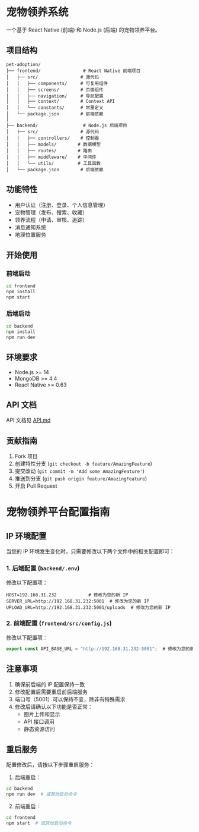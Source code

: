 # 宠物领养系统

一个基于 React Native (前端) 和 Node.js (后端) 的宠物领养平台。

## 项目结构

```
pet-adoption/
├── frontend/                # React Native 前端项目
│   ├── src/                # 源代码
│   │   ├── components/     # 可复用组件
│   │   ├── screens/        # 页面组件
│   │   ├── navigation/     # 导航配置
│   │   ├── context/        # Context API
│   │   └── constants/      # 常量定义
│   └── package.json        # 前端依赖
│
├── backend/                 # Node.js 后端项目
│   ├── src/                # 源代码
│   │   ├── controllers/    # 控制器
│   │   ├── models/        # 数据模型
│   │   ├── routes/        # 路由
│   │   ├── middleware/    # 中间件
│   │   └── utils/         # 工具函数
│   └── package.json        # 后端依赖
```

## 功能特性

- 用户认证（注册、登录、个人信息管理）
- 宠物管理（发布、搜索、收藏）
- 领养流程（申请、审核、追踪）
- 消息通知系统
- 地理位置服务

## 开始使用

### 前端启动

```bash
cd frontend
npm install
npm start
```

### 后端启动

```bash
cd backend
npm install
npm run dev
```

## 环境要求

- Node.js >= 14
- MongoDB >= 4.4
- React Native >= 0.63

## API 文档

API 文档见 [API.md](./backend/API.md)

## 贡献指南

1. Fork 项目
2. 创建特性分支 (`git checkout -b feature/AmazingFeature`)
3. 提交改动 (`git commit -m 'Add some AmazingFeature'`)
4. 推送到分支 (`git push origin feature/AmazingFeature`)
5. 开启 Pull Request

# 宠物领养平台配置指南

## IP 环境配置

当您的 IP 环境发生变化时，只需要修改以下两个文件中的相关配置即可：

### 1. 后端配置 (`backend/.env`)

修改以下配置项：

```env
HOST=192.168.31.232            # 修改为您的新 IP
SERVER_URL=http://192.168.31.232:5001  # 修改为您的新 IP
UPLOAD_URL=http://192.168.31.232:5001/uploads  # 修改为您的新 IP
```

### 2. 前端配置 (`frontend/src/config.js`)

修改以下配置项：

```javascript
export const API_BASE_URL = "http://192.168.31.232:5001";  # 修改为您的新 IP
```

## 注意事项

1. 确保前后端的 IP 配置保持一致
2. 修改配置后需要重启前后端服务
3. 端口号（5001）可以保持不变，除非有特殊需求
4. 修改后请确认以下功能是否正常：
   - 图片上传和显示
   - API 接口调用
   - 静态资源访问

## 重启服务

配置修改后，请按以下步骤重启服务：

1. 后端重启：

```bash
cd backend
npm run dev  # 或其他启动命令
```

2. 前端重启：

```bash
cd frontend
npm start  # 或其他启动命令
```
